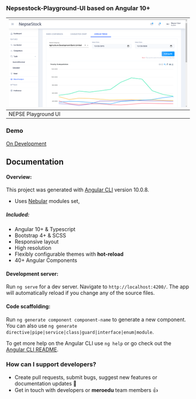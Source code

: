 
###  Nepsestock-Playground-UI based on Angular 10+

| <a target="_blank" href="https://#">![MeroEdu-UI](./src/assets/nepsePlaygroundui.png)</a> |
| --- |
|  NEPSE Playground UI |

### Demo

<a target="_blank" href="https://#">On Development</a>

## Documentation
#### Overview:  
This project was generated with [Angular CLI](https://github.com/angular/angular-cli) version 10.0.8.
- Uses [Nebular](https://akveo.github.io/nebular/docs) modules set,

##### Included:

- Angular 10+ & Typescript
- Bootstrap 4+ & SCSS
- Responsive layout
- High resolution
- Flexibly configurable themes with **hot-reload**
- 40+ Angular Components

####  Development server:  
Run `ng serve` for a dev server. Navigate to `http://localhost:4200/`. The app will automatically reload if you change any of the source files.

#### Code scaffolding:  
Run `ng generate component component-name` to generate a new component. You can also use `ng generate directive|pipe|service|class|guard|interface|enum|module`.  

To get more help on the Angular CLI use `ng help` or go check out the [Angular CLI README](https://github.com/angular/angular-cli/blob/master/README.md).


### How can I support developers?
- Create pull requests, submit bugs, suggest new features or documentation updates :wrench:
- Get in touch with developers or **meroedu** team members :thumbsup:
  
  
